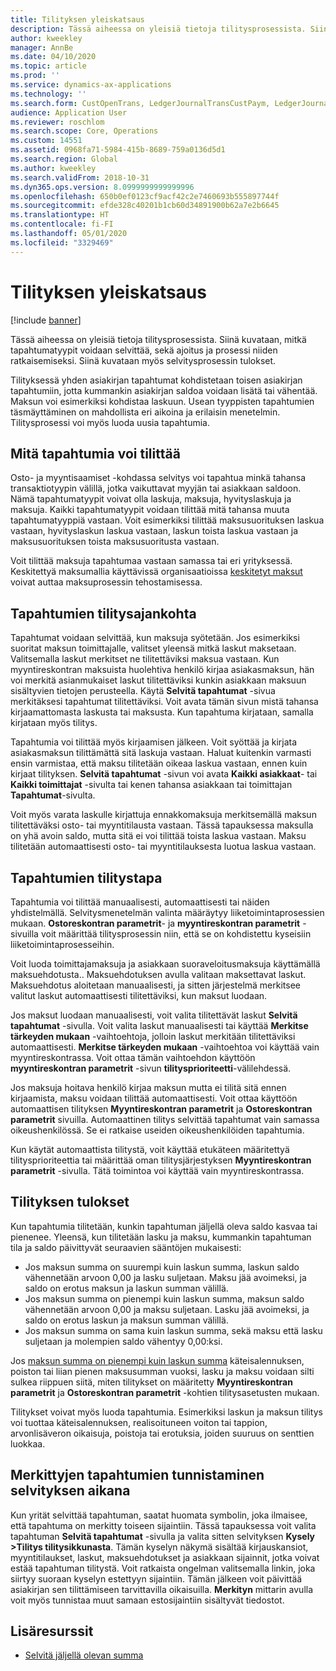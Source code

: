 ```yaml
---
title: Tilityksen yleiskatsaus
description: Tässä aiheessa on yleisiä tietoja tilitysprosessista. Siinä kuvataan, mitkä tapahtumatyypit voidaan selvittää, sekä ajoitus ja prosessi niiden ratkaisemiseksi. Siinä kuvataan myös selvitysprosessin tulokset.
author: kweekley
manager: AnnBe
ms.date: 04/10/2020
ms.topic: article
ms.prod: ''
ms.service: dynamics-ax-applications
ms.technology: ''
ms.search.form: CustOpenTrans, LedgerJournalTransCustPaym, LedgerJournalTransVendPaym, VendOpenTrans
audience: Application User
ms.reviewer: roschlom
ms.search.scope: Core, Operations
ms.custom: 14551
ms.assetid: 0968fa71-5984-415b-8689-759a0136d5d1
ms.search.region: Global
ms.author: kweekley
ms.search.validFrom: 2018-10-31
ms.dyn365.ops.version: 8.0999999999999996
ms.openlocfilehash: 650b0ef0123cf9acf42c2e7460693b555897744f
ms.sourcegitcommit: efde328c40201b1cb60d34891900b62a7e2b6645
ms.translationtype: HT
ms.contentlocale: fi-FI
ms.lasthandoff: 05/01/2020
ms.locfileid: "3329469"
---
```

# <a name="settlement-overview"></a>Tilityksen yleiskatsaus

[!include [banner](../includes/banner.md)]

Tässä aiheessa on yleisiä tietoja tilitysprosessista. Siinä kuvataan, mitkä tapahtumatyypit voidaan selvittää, sekä ajoitus ja prosessi niiden ratkaisemiseksi. Siinä kuvataan myös selvitysprosessin tulokset.

Tilityksessä yhden asiakirjan tapahtumat kohdistetaan toisen asiakirjan tapahtumiin, jotta kummankin asiakirjan saldoa voidaan lisätä tai vähentää. Maksun voi esimerkiksi kohdistaa laskuun. Usean tyyppisten tapahtumien täsmäyttäminen on mahdollista eri aikoina ja erilaisin menetelmin. Tilitysprosessi voi myös luoda uusia tapahtumia.

## <a name="what-transactions-can-be-settled"></a>Mitä tapahtumia voi tilittää

Osto- ja myyntisaamiset -kohdassa selvitys voi tapahtua minkä tahansa transaktiotyypin välillä, jotka vaikuttavat myyjän tai asiakkaan saldoon. Nämä tapahtumatyypit voivat olla laskuja, maksuja, hyvityslaskuja ja maksuja. Kaikki tapahtumatyypit voidaan tilittää mitä tahansa muuta tapahtumatyyppiä vastaan. Voit esimerkiksi tilittää maksusuorituksen laskua vastaan, hyvityslaskun laskua vastaan, laskun toista laskua vastaan ja maksusuorituksen toista maksusuoritusta vastaan.

Voit tilittää maksuja tapahtumaa vastaan samassa tai eri yrityksessä. Keskitettyä maksumallia käyttävissä organisaatioissa [keskitetyt maksut](set-up-centralized-payments.md) voivat auttaa maksuprosessin tehostamisessa.

## <a name="when-to-settle-transactions"></a>Tapahtumien tilitysajankohta

Tapahtumat voidaan selvittää, kun maksuja syötetään. Jos esimerkiksi suoritat maksun toimittajalle, valitset yleensä mitkä laskut maksetaan. Valitsemalla laskut merkitset ne tilitettäviksi maksua vastaan. Kun myyntireskontran maksuista huolehtiva henkilö kirjaa asiakasmaksun, hän voi merkitä asianmukaiset laskut tilitettäviksi kunkin asiakkaan maksuun sisältyvien tietojen perusteella. Käytä **Selvitä tapahtumat** -sivua merkitäksesi tapahtumat tilitettäviksi. Voit avata tämän sivun mistä tahansa kirjaamattomasta laskusta tai maksusta. Kun tapahtuma kirjataan, samalla kirjataan myös tilitys. 

Tapahtumia voi tilittää myös kirjaamisen jälkeen. Voit syöttää ja kirjata asiakasmaksun tilittämättä sitä laskuja vastaan. Haluat kuitenkin varmasti ensin varmistaa, että maksu tilitetään oikeaa laskua vastaan, ennen kuin kirjaat tilityksen. **Selvitä tapahtumat** -sivun voi avata **Kaikki asiakkaat**- tai **Kaikki toimittajat** -sivulta tai kenen tahansa asiakkaan tai toimittajan **Tapahtumat**-sivulta.

Voit myös varata laskulle kirjattuja ennakkomaksuja merkitsemällä maksun tilitettäväksi osto- tai myyntitilausta vastaan. Tässä tapauksessa maksulla on yhä avoin saldo, mutta sitä ei voi tilittää toista laskua vastaan. Maksu tilitetään automaattisesti osto- tai myyntitilauksesta luotua laskua vastaan.

## <a name="how-to-settle-transactions"></a>Tapahtumien tilitystapa

Tapahtumia voi tilittää manuaalisesti, automaattisesti tai näiden yhdistelmällä. Selvitysmenetelmän valinta määräytyy liiketoimintaprosessien mukaan. **Ostoreskontran parametrit**- ja **myyntireskontran parametrit** -sivuilla voit määrittää tilitysprosessin niin, että se on kohdistettu kyseisiin liiketoimintaprosesseihin.

Voit luoda toimittajamaksuja ja asiakkaan suoraveloitusmaksuja käyttämällä maksuehdotusta.. Maksuehdotuksen avulla valitaan maksettavat laskut. Maksuehdotus aloitetaan manuaalisesti, ja sitten järjestelmä merkitsee valitut laskut automaattisesti tilitettäviksi, kun maksut luodaan.

Jos maksut luodaan manuaalisesti, voit valita tilitettävät laskut **Selvitä tapahtumat** -sivulla. Voit valita laskut manuaalisesti tai käyttää **Merkitse tärkeyden mukaan** -vaihtoehtoja, jolloin laskut merkitään tilitettäviksi automaattisesti. **Merkitse tärkeyden mukaan** -vaihtoehtoa voi käyttää vain myyntireskontrassa. Voit ottaa tämän vaihtoehdon käyttöön **myyntireskontran parametrit** -sivun **tilitysprioriteetti**-välilehdessä.

Jos maksuja hoitava henkilö kirjaa maksun mutta ei tilitä sitä ennen kirjaamista, maksu voidaan tilittää automaattisesti. Voit ottaa käyttöön automaattisen tilityksen **Myyntireskontran parametrit** ja **Ostoreskontran parametrit** sivuilla. Automaattinen tilitys selvittää tapahtumat vain samassa oikeushenkilössä. Se ei ratkaise useiden oikeushenkilöiden tapahtumia.

Kun käytät automaattista tilitystä, voit käyttää etukäteen määritettyä tilitysprioriteettia tai määrittää oman tilitysjärjestyksen **Myyntireskontran parametrit** -sivulla. Tätä toimintoa voi käyttää vain myyntireskontrassa.

## <a name="results-of-settlement"></a>Tilityksen tulokset

Kun tapahtumia tilitetään, kunkin tapahtuman jäljellä oleva saldo kasvaa tai pienenee. Yleensä, kun tilitetään lasku ja maksu, kummankin tapahtuman tila ja saldo päivittyvät seuraavien sääntöjen mukaisesti:

- Jos maksun summa on suurempi kuin laskun summa, laskun saldo vähennetään arvoon 0,00 ja lasku suljetaan. Maksu jää avoimeksi, ja saldo on erotus maksun ja laskun summan välillä.
- Jos maksun summa on pienempi kuin laskun summa, maksun saldo vähennetään arvoon 0,00 ja maksu suljetaan. Lasku jää avoimeksi, ja saldo on erotus laskun ja maksun summan välillä.
- Jos maksun summa on sama kuin laskun summa, sekä maksu että lasku suljetaan ja molempien saldo vähentyy 0,00:ksi.

Jos [maksun summa on pienempi kuin laskun summa](../accounts-payable/vendor-payments-partial-amount.md) käteisalennuksen, poiston tai liian pienen maksusumman vuoksi, lasku ja maksu voidaan silti sulkea riippuen siitä, miten tilitykset on määritetty **Myyntireskontran parametrit** ja **Ostoreskontran parametrit** -kohtien tilitysasetusten mukaan.

Tilitykset voivat myös luoda tapahtumia. Esimerkiksi laskun ja maksun tilitys voi tuottaa käteisalennuksen, realisoituneen voiton tai tappion, arvonlisäveron oikaisuja, poistoja tai erotuksia, joiden suuruus on senttien luokkaa.

## <a name="identifying-marked-transactions-during-settlement"></a>Merkittyjen tapahtumien tunnistaminen selvityksen aikana

Kun yrität selvittää tapahtuman, saatat huomata symbolin, joka ilmaisee, että tapahtuma on merkitty toiseen sijaintiin. Tässä tapauksessa voit valita tapahtuman **Selvitä tapahtumat** -sivulla ja valita sitten selvityksen **Kysely \>Tilitys tilitysikkunasta**. Tämän kyselyn näkymä sisältää kirjauskansiot, myyntitilaukset, laskut, maksuehdotukset ja asiakkaan sijainnit, jotka voivat estää tapahtuman tilitystä. Voit ratkaista ongelman valitsemalla linkin, joka siirtyy suoraan kyselyn estettyyn sijaintiin. Tämän jälkeen voit päivittää asiakirjan sen tilittämiseen tarvittavilla oikaisuilla. **Merkityn** mittarin avulla voit myös tunnistaa muut samaan estosijaintiin sisältyvät tiedostot.

## <a name="additional-resources"></a>Lisäresurssit

- [Selvitä jäljellä olevan summa](settle-remainder.md)
